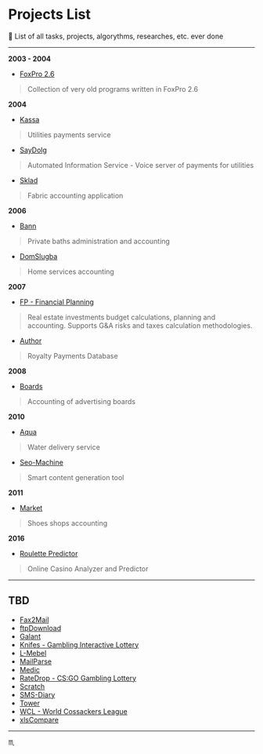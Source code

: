 # Projects List #

:floppy_disk: List of all tasks, projects, algorythms, researches, etc. ever done

---

**2003 - 2004**

- [FoxPro 2.6](projects/foxpro26/)
> Collection of very old programs written in FoxPro 2.6

**2004**

- [Kassa](projects/kassa/)
> Utilities payments service

- [SayDolg](projects/saydolg/)
> Automated Information Service - Voice server of payments for utilities

- [Sklad](projects/sklad/)
> Fabric accounting application

**2006**

- [Bann](projects/bann/)
> Private baths administration and accounting

- [DomSlugba](projects/domslugba/)
> Home services accounting

**2007**

- [FP - Financial Planning](projects/fp/)
> Real estate investments budget calculations, planning and accounting.
  Supports G&A risks and taxes calculation methodologies.

- [Author](projects/author/)
> Royalty Payments Database

**2008**

- [Boards](projects/boards/)
> Accounting of advertising boards

**2010**

- [Aqua](projects/aqua/)
> Water delivery service

- [Seo-Machine](projects/seo-machine/)
> Smart content generation tool

**2011**

- [Market](projects/market/)
> Shoes shops accounting

**2016**

- [Roulette Predictor](projects/roulette-predictor/)
> Online Casino Analyzer and Predictor

---

## TBD ##

- [Fax2Mail](projects/fax2mail/)
- [ftpDownload](projects/ftpdownload/)
- [Galant](projects/galant/)
- [Knifes - Gambling Interactive Lottery](projects/knifes/)
- [L-Mebel](projects/l-mebel/)
- [MailParse](projects/mailparse/)
- [Medic](projects/medic/)
- [RateDrop - CS:GO Gambling Lottery](projects/ratedrop/)
- [Scratch](projects/scratch/)
- [SMS-Diary](projects/sms-diary/)
- [Tower](projects/tower/)
- [WCL - World Cossackers League](projects/wcl/)
- [xlsCompare](projects/xlscompare/)

---

:scorpius:
